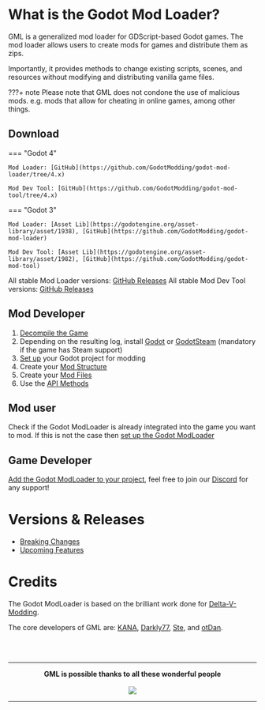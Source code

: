 # What is the Godot Mod Loader?
GML is a generalized mod loader for GDScript-based Godot games.
The mod loader allows users to create mods for games and distribute them as zips.

Importantly, it provides methods to change existing scripts, scenes, and resources without modifying and distributing vanilla game files.

???+ note
    Please note that GML does not condone the use of malicious mods. e.g. mods that allow for cheating in online games, among other things.

## Download

=== "Godot 4"

    Mod Loader: [GitHub](https://github.com/GodotModding/godot-mod-loader/tree/4.x)

    Mod Dev Tool: [GitHub](https://github.com/GodotModding/godot-mod-tool/tree/4.x)

=== "Godot 3"

    Mod Loader: [Asset Lib](https://godotengine.org/asset-library/asset/1938), [GitHub](https://github.com/GodotModding/godot-mod-loader)

    Mod Dev Tool: [Asset Lib](https://godotengine.org/asset-library/asset/1982), [GitHub](https://github.com/GodotModding/godot-mod-tool)

All stable Mod Loader versions: [GitHub Releases](https://github.com/GodotModding/godot-mod-loader/releases)
All stable Mod Dev Tool versions: [GitHub Releases](https://github.com/GodotModding/godot-mod-tool/releases)


## Mod Developer
1. [Decompile the Game](guides/modding/tools/decompile_games.md)
2. Depending on the resulting log, install [Godot](https://godotengine.org/download/) or [GodotSteam](guides/modding/tools/godot_steam.md) (mandatory if the game has Steam support)
3. [Set up](guides/integration/godot_project_setup.md) your Godot project for modding
4. Create your [Mod Structure](guides/modding/mod_structure.md)
5. Create your [Mod Files](guides/modding/mod_files.md)
6. Use the [API Methods](api/mod_loader_api.md)

## Mod user
Check if the Godot ModLoader is already integrated into the game you want to mod.
If this is not the case then [set up the Godot ModLoader](guides/integration/mod_loader_self_setup.md)

## Game Developer
[Add the Godot ModLoader to your project](guides/integration/godot_project_setup.md), feel free to join our [Discord](https://discord.gg/J5AvdFK4mw) for any support!

# Versions & Releases
- [Breaking Changes](misc/breaking_changes.md)
- [Upcoming Features](misc/upcoming_features.md)

# Credits
The Godot ModLoader is based on the brilliant work done for [Delta-V-Modding](https://gitlab.com/Delta-V-Modding/Mods).

The core developers of GML are: [KANA](https://github.com/KANAjetzt), [Darkly77](https://github.com/ithinkandicode), [Ste](https://github.com/Qubus0), and [otDan](https://github.com/otDan).

<br></br>

---

<div align="center">
  <b>GML is possible thanks to all these wonderful people</b>
  <br></br>
  <a href="https://github.com/GodotModding/godot-mod-loader/graphs/contributors">
    <img src="https://contrib.rocks/image?repo=GodotModding/godot-mod-loader" />
  </a>
</div>

---
